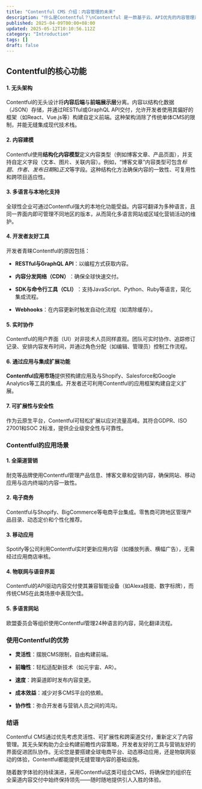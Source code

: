 ```yaml
---
title: "Contentful CMS 介绍：内容管理的未来"
description: "什么是Contentful？\nContentful 是一款基于云、API优先的内容管理系统，它将内容创作与前端展示分离。与WordPress或Drupal等传统CMS不同（这些系统将内容与前端代码紧密耦合），Contentful采用“无头”架构。这意味着内容存储在集中式仓库中，并通过API交付到任何设备或渠道——网站、移动应用、智能设备、AR/VR界面等。\nContentful成立于2013年，总部位于柏林，已迅速成长为可组合内容管理领域的领导者，服务于Spotify、红牛和耐克等品牌。其开发者友好的设计理念和对“内容即服务”的专注，使其成为注重灵活性、可扩展性和前瞻性企业的理想选择。\n"
published: 2025-04-09T00:00+08:00
updated: 2025-05-12T10:10:56.112Z
category: "Introduction"
tags: []
draft: false
---
```




## **Contentful的核心功能**

#### ​**1. 无头架构**

Contentful的无头设计将**内容后端**与**前端展示层**分离。内容以结构化数据（JSON）存储，并通过RESTful或GraphQL API交付，允许开发者使用其偏好的框架（如React、Vue.js等）构建自定义前端。这种架构消除了传统单体CMS的限制，并能无缝集成现代技术栈。

#### ​**2. 内容建模**

Contentful使用**结构化内容模型**定义内容类型（例如博客文章、产品页面），并支持自定义字段（文本、图片、关联内容）。例如，“博客文章”内容类型可包含*标题*、*作者*、*发布日期*和*正文*等字段。这种结构化方法确保内容的一致性、可复用性和跨项目适应性。

#### ​**3. 多语言与本地化支持**

全球性企业可通过Contentful强大的本地化功能受益。内容可翻译为多种语言，且同一界面内即可管理不同地区的版本，从而简化多语言网站或区域化营销活动的维护。

#### ​**4. 开发者友好工具**

开发者青睐Contentful的原因包括：

- ​**RESTful与GraphQL API**：以编程方式获取内容。


- ​**内容分发网络（CDN）​**：确保全球快速交付。


- ​**SDK与命令行工具（CLI）​**：支持JavaScript、Python、Ruby等语言，简化集成流程。


- ​**Webhooks**：在内容更新时触发自动化流程（如清除缓存）。



#### ​**5. 实时协作**

Contentful的用户界面（UI）对非技术人员同样直观。团队可实时协作、追踪修订记录、安排内容发布时间，并通过角色分配（如编辑、管理员）控制工作流程。

#### ​**6. 通过应用与集成扩展功能**

**Contentful应用市场**提供预构建应用及与Shopify、Salesforce和Google Analytics等工具的集成。开发者还可利用Contentful的应用框架构建自定义扩展。

#### ​**7. 可扩展性与安全性**

作为云原生平台，Contentful可轻松扩展以应对流量高峰。其符合GDPR、ISO 27001和SOC 2标准，提供企业级安全性与可靠性。

### ​**Contentful的应用场景**

#### ​**1. 全渠道营销**

耐克等品牌使用Contentful管理产品信息、博客文章和促销内容，确保网站、移动应用与店内终端的内容一致性。

#### ​**2. 电子商务**

Contentful与Shopify、BigCommerce等电商平台集成。零售商可跨地区管理产品目录、动态定价和个性化推荐。

#### ​**3. 移动应用**

Spotify等公司利用Contentful实时更新应用内容（如播放列表、横幅广告），无需经过应用商店审核。

#### ​**4. 物联网与语音界面**

Contentful的API驱动内容交付使其兼容智能设备（如Alexa技能、数字标牌），而传统CMS在此类场景中表现欠佳。

#### ​**5. 多语言网站**

欧盟委员会等组织使用Contentful管理24种语言的内容，简化翻译流程。

### ​**使用Contentful的优势**

- ​**灵活性**：摆脱CMS限制，自由构建前端。


- ​**前瞻性**：轻松适配新技术（如元宇宙、AR）。


- ​**速度**：跨渠道即时发布内容变更。


- ​**成本效益**：减少对多CMS平台的依赖。


- ​**协作性**：弥合开发者与营销人员之间的鸿沟。



### **结语**

Contentful CMS通过优先考虑灵活性、可扩展性和跨渠道交付，重新定义了内容管理。其无头架构助力企业构建前瞻性内容策略，开发者友好的工具与营销友好的界面促进团队协作。无论您是要搭建全球电商平台、动态移动应用，还是物联网驱动的体验，Contentful都能提供无缝管理内容的基础设施。

随着数字体验的持续演进，采用Contentful这类可组合CMS，将确保您的组织在全渠道内容交付中始终保持领先——随时随地提供引人入胜的体验。

